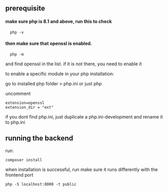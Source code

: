 
## prerequisite

#### make sure php is 8.1 and above, run this to check

```
  php -v
```

#### then make sure that openssl is enabled.

```
  php -m
```

and find openssl in the list. if it is not there, you need to enable it

to enable a specific module in your php installation:

go to installed php folder > php.ini 
or just php

uncomment 
```
extension=openssl
extension_dir = "ext"

```

if you dont find php.ini, just duplicate a php.ini-development and rename it to php.ini

## running the backend

run: 
```
composer install
```

when installation is successful, run 
make sure it runs differently with the frontend port
```
php -S localhost:8000 -t public
```
